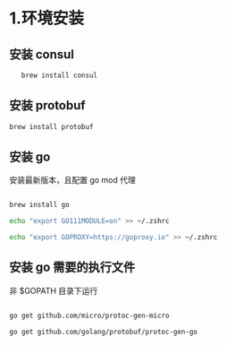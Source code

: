 # 1.环境安装

## 安装 consul 

```bash
   brew install consul
```

## 安装 protobuf

```bash
brew install protobuf
```

## 安装 go

安装最新版本，且配置 go mod 代理

```bash

brew install go

echo "export GO111MODULE=on" >> ~/.zshrc

echo "export GOPROXY=https://goproxy.io" >> ~/.zshrc

```

## 安装 go 需要的执行文件

非 $GOPATH 目录下运行
```bash

go get github.com/micro/protoc-gen-micro

go get github.com/golang/protobuf/protoc-gen-go

```